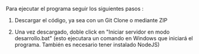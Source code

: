 Para ejecutar el programa seguir los siguientes pasos :

1) Descargar el código, ya sea con un Git Clone o mediante ZIP

2) Una vez descargado, doble click en "Iniciar servidor en modo desarrollo.bat" (esto ejecutara un comando en Windows que iniciará el programa. También es necesario tener instalado NodeJS)
